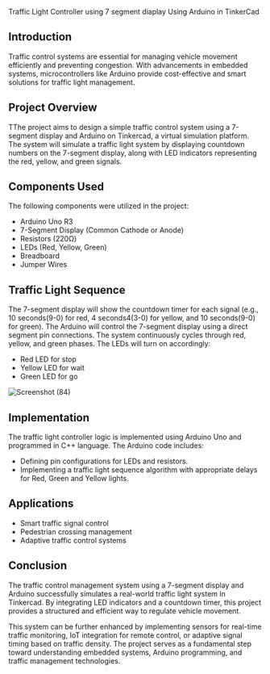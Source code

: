 Traffic Light Controller using 7 segment diaplay Using Arduino in TinkerCad

## Introduction
Traffic control systems are essential for managing vehicle movement efficiently and preventing congestion. With advancements in embedded systems, microcontrollers like Arduino provide cost-effective and smart solutions for traffic light management.

## Project Overview
TThe project aims to design a simple traffic control system using a 7-segment display and Arduino on Tinkercad, a virtual simulation platform. The system will simulate a traffic light system by displaying countdown numbers on the 7-segment display, along with LED indicators representing the red, yellow, and green signals.

## Components Used
The following components were utilized in the project:
- Arduino Uno R3
- 7-Segment Display (Common Cathode or Anode)
- Resistors (220Ω)
- LEDs (Red, Yellow, Green)
- Breadboard
- Jumper Wires


## Traffic Light Sequence
The 7-segment display will show the countdown timer for each signal (e.g., 10 seconds(9-0) for red, 4 seconds4(3-0) for yellow, and 10 seconds(9-0) for green).
The Arduino will control the 7-segment display using a direct segment pin connections.
The system continuously cycles through red, yellow, and green phases.
The LEDs will turn on accordingly:
- Red LED for stop
- Yellow LED for wait
- Green LED for go

![Screenshot (84)](https://github.com/user-attachments/assets/913c2e20-42a1-4539-82a6-26c7d8f7384e)

## Implementation
The traffic light controller logic is implemented using Arduino Uno and programmed in C++ language. The Arduino code includes:
- Defining pin configurations for LEDs and resistors.
- Implementing a traffic light sequence algorithm with appropriate delays for Red, Green and Yellow lights.

## Applications
- Smart traffic signal control
- Pedestrian crossing management
- Adaptive traffic control systems

## Conclusion
The traffic control management system using a 7-segment display and Arduino successfully simulates a real-world traffic light system in Tinkercad. By integrating LED indicators and a countdown timer, this project provides a structured and efficient way to regulate vehicle movement.

This system can be further enhanced by implementing sensors for real-time traffic monitoring, IoT integration for remote control, or adaptive signal timing based on traffic density. The project serves as a fundamental step toward understanding embedded systems, Arduino programming, and traffic management technologies.



